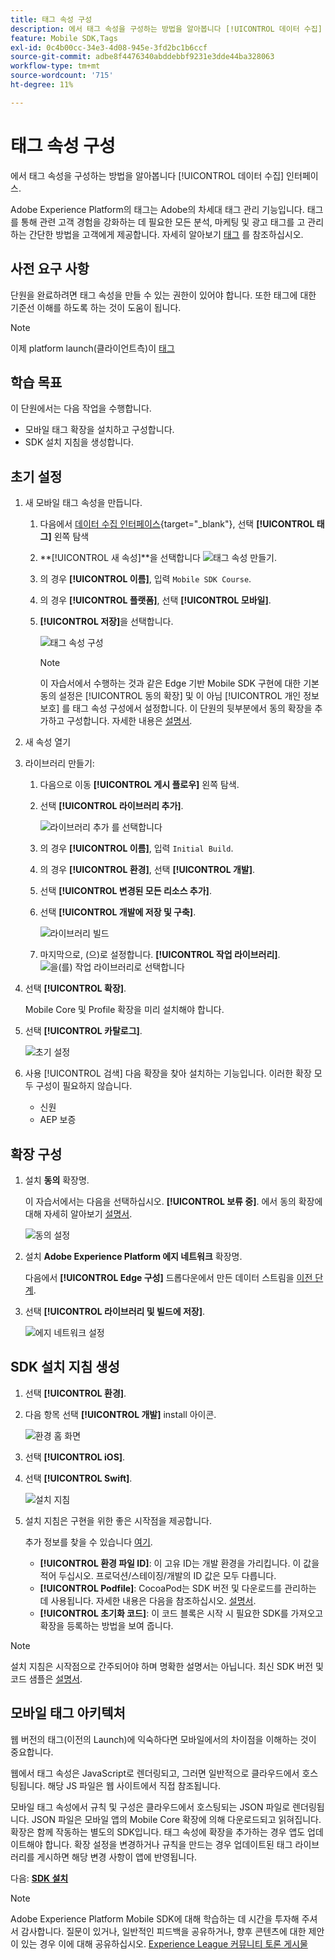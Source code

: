 ```yaml
---
title: 태그 속성 구성
description: 에서 태그 속성을 구성하는 방법을 알아봅니다 [!UICONTROL 데이터 수집] 인터페이스.
feature: Mobile SDK,Tags
exl-id: 0c4b00cc-34e3-4d08-945e-3fd2bc1b6ccf
source-git-commit: adbe8f4476340abddebbf9231e3dde44ba328063
workflow-type: tm+mt
source-wordcount: '715'
ht-degree: 11%

---
```


# 태그 속성 구성

에서 태그 속성을 구성하는 방법을 알아봅니다 [!UICONTROL 데이터 수집] 인터페이스.

Adobe Experience Platform의 태그는 Adobe의 차세대 태그 관리 기능입니다. 태그를 통해 관련 고객 경험을 강화하는 데 필요한 모든 분석, 마케팅 및 광고 태그를 고 관리하는 간단한 방법을 고객에게 제공합니다. 자세히 알아보기 [태그](https://experienceleague.adobe.com/docs/experience-platform/tags/home.html) 를 참조하십시오.

## 사전 요구 사항

단원을 완료하려면 태그 속성을 만들 수 있는 권한이 있어야 합니다. 또한 태그에 대한 기준선 이해를 하도록 하는 것이 도움이 됩니다.

>[!NOTE]
>
> 이제 platform launch(클라이언트측)이 [태그](https://experienceleague.adobe.com/docs/experience-platform/tags/home.html?lang=ko-KR)

## 학습 목표

이 단원에서는 다음 작업을 수행합니다.

* 모바일 태그 확장을 설치하고 구성합니다.
* SDK 설치 지침을 생성합니다.

## 초기 설정

1. 새 모바일 태그 속성을 만듭니다.
   1. 다음에서 [데이터 수집 인터페이스](https://experience.adobe.com/data-collection/){target="_blank"}, 선택 **[!UICONTROL 태그]** 왼쪽 탐색
   1. **[!UICONTROL 새 속성]**을 선택합니다
      ![태그 속성 만들기](assets/mobile-tags-new-property.png).
   1. 의 경우 **[!UICONTROL 이름]**, 입력 `Mobile SDK Course`.
   1. 의 경우 **[!UICONTROL 플랫폼]**, 선택 **[!UICONTROL 모바일]**.
   1. **[!UICONTROL 저장]**&#x200B;을 선택합니다.

      ![태그 속성 구성](assets/mobile-tags-property-config.png)

      >[!NOTE]
      >
      > 이 자습서에서 수행하는 것과 같은 Edge 기반 Mobile SDK 구현에 대한 기본 동의 설정은 [!UICONTROL 동의 확장] 및 이 아님 [!UICONTROL 개인 정보 보호] 를 태그 속성 구성에서 설정합니다. 이 단원의 뒷부분에서 동의 확장을 추가하고 구성합니다. 자세한 내용은 [설명서](https://developer.adobe.com/client-sdks/documentation/privacy-and-gdpr/).


1. 새 속성 열기
1. 라이브러리 만들기:

   1. 다음으로 이동 **[!UICONTROL 게시 플로우]** 왼쪽 탐색.
   1. 선택 **[!UICONTROL 라이브러리 추가]**.

      ![라이브러리 추가 를 선택합니다](assets/mobile-tags-create-library.png)

   1. 의 경우 **[!UICONTROL 이름]**, 입력 `Initial Build`.
   1. 의 경우 **[!UICONTROL 환경]**, 선택 **[!UICONTROL 개발]**.
   1. 선택  **[!UICONTROL 변경된 모든 리소스 추가]**.
   1. 선택 **[!UICONTROL 개발에 저장 및 구축]**.

      ![라이브러리 빌드](assets/mobile-tags-save-library.png)

   1. 마지막으로, (으)로 설정합니다. **[!UICONTROL 작업 라이브러리]**.
      ![을(를) 작업 라이브러리로 선택합니다](assets/mobile-tags-working-library.png)
1. 선택 **[!UICONTROL 확장]**.

   Mobile Core 및 Profile 확장을 미리 설치해야 합니다.

1. 선택 **[!UICONTROL 카탈로그]**.

   ![초기 설정](assets/mobile-tags-starting.png)

1. 사용 [!UICONTROL 검색] 다음 확장을 찾아 설치하는 기능입니다. 이러한 확장 모두 구성이 필요하지 않습니다.
   * 신원
   * AEP 보증

## 확장 구성

1. 설치 **동의** 확장명.

   이 자습서에서는 다음을 선택하십시오. **[!UICONTROL 보류 중]**. 에서 동의 확장에 대해 자세히 알아보기 [설명서](https://developer.adobe.com/client-sdks/documentation/consent-for-edge-network/).

   ![동의 설정](assets/mobile-tags-extension-consent.png)

1. 설치 **Adobe Experience Platform 에지 네트워크** 확장명.

   다음에서 **[!UICONTROL Edge 구성]** 드롭다운에서 만든 데이터 스트림을 [이전 단계](create-datastream.md).

1. 선택 **[!UICONTROL 라이브러리 및 빌드에 저장]**.

   ![에지 네트워크 설정](assets/mobile-tags-extension-edge.png)


## SDK 설치 지침 생성

1. 선택 **[!UICONTROL 환경]**.

1. 다음 항목 선택 **[!UICONTROL 개발]** install 아이콘.

   ![환경 홈 화면](assets/mobile-tags-environments.png)

1. 선택 **[!UICONTROL iOS]**.

1. 선택 **[!UICONTROL Swift]**.

   ![설치 지침](assets/mobile-tags-install-instructions.png)

1. 설치 지침은 구현을 위한 좋은 시작점을 제공합니다.

   추가 정보를 찾을 수 있습니다 [여기](https://developer.adobe.com/client-sdks/documentation/getting-started/get-the-sdk/).

   * **[!UICONTROL 환경 파일 ID]**: 이 고유 ID는 개발 환경을 가리킵니다. 이 값을 적어 두십시오. 프로덕션/스테이징/개발의 ID 값은 모두 다릅니다.
   * **[!UICONTROL Podfile]**: CocoaPod는 SDK 버전 및 다운로드를 관리하는 데 사용됩니다. 자세한 내용은 다음을 참조하십시오. [설명서](https://cocoapods.org/).
   * **[!UICONTROL 초기화 코드]**: 이 코드 블록은 시작 시 필요한 SDK를 가져오고 확장을 등록하는 방법을 보여 줍니다.

>[!NOTE]
>설치 지침은 시작점으로 간주되어야 하며 명확한 설명서는 아닙니다. 최신 SDK 버전 및 코드 샘플은 [설명서](https://developer.adobe.com/client-sdks/documentation/).

## 모바일 태그 아키텍처

웹 버전의 태그(이전의 Launch)에 익숙하다면 모바일에서의 차이점을 이해하는 것이 중요합니다.

웹에서 태그 속성은 JavaScript로 렌더링되고, 그러면 일반적으로 클라우드에서 호스팅됩니다. 해당 JS 파일은 웹 사이트에서 직접 참조됩니다.

모바일 태그 속성에서 규칙 및 구성은 클라우드에서 호스팅되는 JSON 파일로 렌더링됩니다. JSON 파일은 모바일 앱의 Mobile Core 확장에 의해 다운로드되고 읽혀집니다. 확장은 함께 작동하는 별도의 SDK입니다. 태그 속성에 확장을 추가하는 경우 앱도 업데이트해야 합니다. 확장 설정을 변경하거나 규칙을 만드는 경우 업데이트된 태그 라이브러리를 게시하면 해당 변경 사항이 앱에 반영됩니다.

다음: **[SDK 설치](install-sdks.md)**

>[!NOTE]
>
>Adobe Experience Platform Mobile SDK에 대해 학습하는 데 시간을 투자해 주셔서 감사합니다. 질문이 있거나, 일반적인 피드백을 공유하거나, 향후 콘텐츠에 대한 제안이 있는 경우 이에 대해 공유하십시오. [Experience League 커뮤니티 토론 게시물](https://experienceleaguecommunities.adobe.com/t5/adobe-experience-platform-launch/tutorial-discussion-implement-adobe-experience-cloud-in-mobile/td-p/443796)